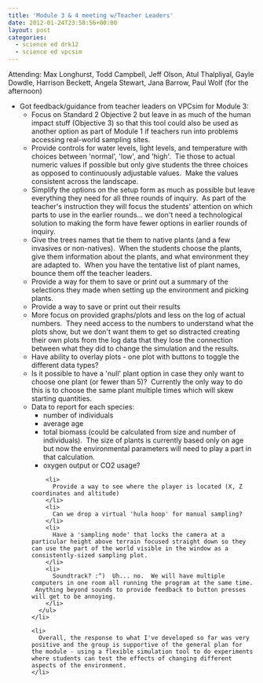 ```yaml
---
title: 'Module 3 & 4 meeting w/Teacher Leaders'
date: 2012-01-24T23:58:56+00:00
layout: post
categories:
  - science ed drk12
  - science ed vpcsim
---
```

<div>
  Attending: Max Longhurst, Todd Campbell, Jeff Olson, Atul Thalpliyal, Gayle Dowdle, Harrison Beckett, Angela Stewart, Jana Barrow, Paul Wolf (for the afternoon)
</div>

<div>
  <ul>
    <li>
      Got feedback/guidance from teacher leaders on VPCsim for Module 3: <ul>
        <li>
          Focus on Standard 2 Objective 2 but leave in as much of the human impact stuff (Objective 3) so that this tool could also be used as another option as part of Module 1 if teachers run into problems accessing real-world sampling sites.
        </li>
        <li>
          Provide controls for water levels, light levels, and temperature with choices between 'normal', 'low', and 'high'.  Tie those to actual numeric values if possible but only give students the three choices as opposed to continuously adjustable values.  Make the values consistent across the landscape.
        </li>
        <li>
          Simplify the options on the setup form as much as possible but leave everything they need for all three rounds of inquiry.  As part of the teacher's instruction they will focus the students' attention on which parts to use in the earlier rounds... we don't need a technological solution to making the form have fewer options in earlier rounds of inquiry.
        </li>
        <li>
          Give the trees names that tie them to native plants (and a few invasives or non-natives).  When the students choose the plants, give them information about the plants, and what environment they are adapted to.  When you have the tentative list of plant names, bounce them off the teacher leaders.
        </li>
        <li>
          Provide a way for them to save or print out a summary of the selections they made when setting up the environment and picking plants.
        </li>
        <li>
          Provide a way to save or print out their results
        </li>
        <li>
          More focus on provided graphs/plots and less on the log of actual numbers.  They need access to the numbers to understand what the plots show, but we don't want them to get so distracted creating their own plots from the log data that they lose the connection between what they did to change the simulation and the results.
        </li>
        <li>
          Have ability to overlay plots - one plot with buttons to toggle the different data types?
        </li>
        <li>
          Is it possible to have a 'null' plant option in case they only want to choose one plant (or fewer than 5)?  Currently the only way to do this is to choose the same plant multiple times which will skew starting quantities.
        </li>
        <li>
          Data to report for each species: <ul>
            <li>
              number of individuals
            </li>
            <li>
              average age
            </li>
            <li>
              total biomass (could be calculated from size and number of individuals).  The size of plants is currently based only on age but now the environmental parameters will need to play a part in that calculation.
            </li>
            <li>
              oxygen output or CO2 usage?
            </li>
          </ul>
        </li>

        <li>
          Provide a way to see where the player is located (X, Z coordinates and altitude)
        </li>
        <li>
          Can we drop a virtual 'hula hoop' for manual sampling?
        </li>
        <li>
          Have a 'sampling mode' that locks the camera at a particular height above terrain focused straight down so they can use the part of the world visible in the window as a consistently-sized sampling plot.
        </li>
        <li>
          Soundtrack? :^)  Uh... no.  We will have multiple computers in one room all running the program at the same time.  Anything beyond sounds to provide feedback to button presses will get to be annoying.
        </li>
      </ul>
    </li>

    <li>
      Overall, the response to what I've developed so far was very positive and the group is supportive of the general plan for the module - using a flexible simulation tool to do experiments where students can test the effects of changing different aspects of the environment.
    </li>
  </ul>
</div>
